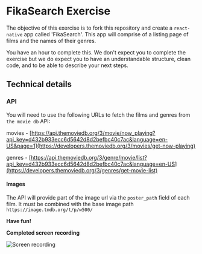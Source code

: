 # FikaSearch Exercise

The objective of this exercise is to fork this repository and create a `react-native` app called 'FikaSearch'. This app will comprise of a listing page of films and the names of their genres.

You have an hour to complete this. We don't expect you to complete the exercise but we do expect you to have an understandable structure, clean code, and to be able to describe your next steps.

## Technical details

### API

You will need to use the following URLs to fetch the films and genres from `the movie db` API:

movies - [https://api.themoviedb.org/3/movie/now_playing?api_key=d432b933ecc6d5642d8d2befbc40c7ac&language=en-US&page=1](https://developers.themoviedb.org/3/movies/get-now-playing)

genres - [https://api.themoviedb.org/3/genre/movie/list?api_key=d432b933ecc6d5642d8d2befbc40c7ac&language=en-US](https://developers.themoviedb.org/3/genres/get-movie-list)

#### Images

The API will provide part of the image url via the `poster_path` field of each film. It must be combined with the base image path `https://image.tmdb.org/t/p/w500/`

**Have fun!**

**Completed screen recording**

![Screen recording](https://github.com/Arturas-V/fika-frontend-exercise/blob/master/screen-record.gif)
